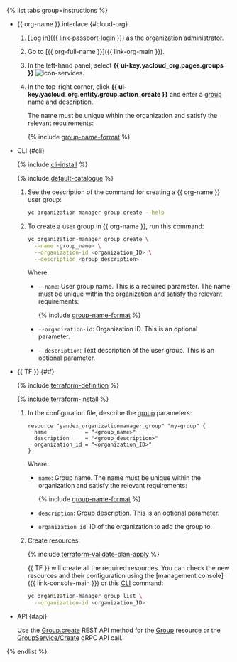 {% list tabs group=instructions %}

- {{ org-name }} interface {#cloud-org}

  1. [Log in]({{ link-passport-login }}) as the organization administrator.
  1. Go to [{{ org-full-name }}]({{ link-org-main }}).
  1. In the left-hand panel, select **{{ ui-key.yacloud_org.pages.groups }}** ![icon-services](../../_assets/console-icons/persons.svg).
  1. In the top-right corner, click **{{ ui-key.yacloud_org.entity.group.action_create }}** and enter a [group](../../organization/concepts/groups.md) name and description.

      The name must be unique within the organization and satisfy the relevant requirements:

      {% include [group-name-format](group-name-format.md) %}

- CLI {#cli}

  {% include [cli-install](../../_includes/cli-install.md) %}

  {% include [default-catalogue](../../_includes/default-catalogue.md) %}

  1. See the description of the command for creating a {{ org-name }} user group:

      ```bash
      yc organization-manager group create --help
      ```
  
  1. To create a user group in {{ org-name }}, run this command:

      ```bash
      yc organization-manager group create \
        --name <group_name> \
        --organization-id <organization_ID> \
        --description <group_description>
      ```

      Where:

      * `--name`: User group name. This is a required parameter. The name must be unique within the organization and satisfy the relevant requirements:

        {% include [group-name-format](group-name-format.md) %}

      * `--organization-id`: Organization ID. This is an optional parameter.
      * `--description`: Text description of the user group. This is an optional parameter.

- {{ TF }} {#tf}

  {% include [terraform-definition](../../_tutorials/_tutorials_includes/terraform-definition.md) %}

  {% include [terraform-install](../../_includes/terraform-install.md) %}

  1. In the configuration file, describe the [group](../../organization/concepts/groups.md) parameters:

     ```hcl
     resource "yandex_organizationmanager_group" "my-group" {
       name            = "<group_name>"
       description     = "<group_description>"
       organization_id = "<organization_ID>"
     }
     ```

     Where:
     * `name`: Group name. The name must be unique within the organization and satisfy the relevant requirements:

        {% include [group-name-format](group-name-format.md) %}

     * `description`: Group description. This is an optional parameter.
     * `organization_id`: ID of the organization to add the group to.
  1. Create resources:

     {% include [terraform-validate-plan-apply](../../_tutorials/_tutorials_includes/terraform-validate-plan-apply.md) %}

     {{ TF }} will create all the required resources. You can check the new resources and their configuration using the [management console]({{ link-console-main }}) or this [CLI](../../cli/) command:

     ```bash
     yc organization-manager group list \
       --organization-id <organization_ID>
     ```

- API {#api}

    Use the [Group.create](../../organization/api-ref/Group/create.md) REST API method for the [Group](../../organization/api-ref/Group/index.md) resource or the [GroupService/Create](../../organization/api-ref/grpc/group_service.md#Create) gRPC API call.

{% endlist %}